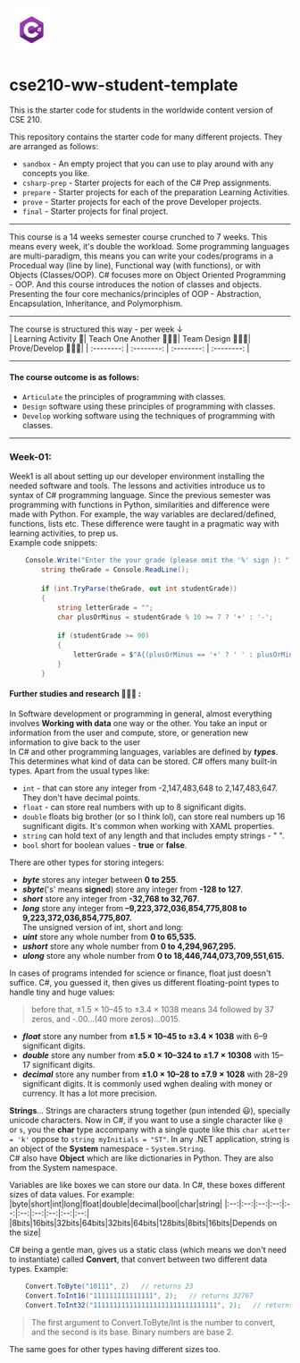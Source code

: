 <img src="csharp.webp" alt="C-Sharp orgramming language logo" width=80 height="80">

# cse210-ww-student-template

This is the starter code for students in the worldwide content version of CSE 210.

This repository contains the starter code for many different projects. They are arranged as follows:

- `sandbox` - An empty project that you can use to play around with any concepts you like.
- `csharp-prep` - Starter projects for each of the C# Prep assignments.
- `prepare` - Starter projects for each of the preparation Learning Activities.
- `prove` - Starter projects for each of the prove Developer projects.
- `final` - Starter projects for final project.

---

This course is a 14 weeks semester course crunched to 7 weeks. This means every week, it's double the workload. Some programming languages are multi-paradigm, this means you can write your codes/programs in a Procedual way (line by line), Functional way (with functions), or with Objects (Classes/OOP). C# focuses more on Object Oriented Programming - OOP. And this course introduces the notion of classes and objects. Presenting the four core mechanics/principles of OOP - Abstraction, Encapsulation, Inheritance, and Polymorphism.

---

The course is structured this way - per week ↓  
| Learning Activity 🎯| Teach One Another 👨🏾‍🏫| Team Design 👨🏾‍🎨| Prove/Develop 👨🏾‍💻|
| :--------: | :--------: | :--------: | :--------: |

---

#### The course outcome is as follows:

- `Articulate` the principles of programming with classes.
- `Design` software using these principles of programming with classes.
- `Develop` working software using the techniques of programming with classes.

---

### Week-01:

Week1 is all about setting up our developer environment installing the needed software and tools. The lessons and activities introduce us to syntax of C# programming language. Since the previous semester was programming with functions in Python, similarities and difference were made with Python. For example, the way variables are declared/defined, functions, lists etc. These difference were taught in a pragmatic way with learning activities, to prep us.  
Example code snippets:

```c#
    Console.Write("Enter the your grade (please omit the '%' sign ): ");
        string theGrade = Console.ReadLine();

        if (int.TryParse(theGrade, out int studentGrade))
        {
            string letterGrade = "";
            char plusOrMinus = studentGrade % 10 >= 7 ? '+' : '-';

            if (studentGrade >= 90)
            {
                letterGrade = $"A{(plusOrMinus == '+' ? ' ' : plusOrMinus)}";
            }
        }
```

#### Further studies and research 🕵🏾‍♂️ :

In Software development or programming in general, almost everything involves **Working with data** one way or the other. You take an input or information from the user and compute, store, or generation new information to give back to the user  
In C# and other programming languages, variables are defined by **_types_**. This determines what kind of data can be stored. C# offers many built-in types. Apart from the usual types like:

- `int` - that can store any integer from -2,147,483,648 to 2,147,483,647. They don't have decimal points.
- `float` - can store real numbers with up to 8 significant digits.
- `double` floats big brother (or so I think lol), can store real numbers up 16 sugnificant digits. It's common when working with XAML properties.
- `string` can hold text of any length and that includes empty strings - " ".
- `bool` short for boolean values - **true** or **false**.

There are other types for storing integers:

- **_byte_** stores any integer between **0 to 255**.
- **_sbyte_**('s' means **signed**) store any integer from **-128 to 127**.
- **_short_** store any integer from **-32,768 to 32,767**.
- **_long_** store any integer from **–9,223,372,036,854,775,808 to 9,223,372,036,854,775,807.**  
  The unsigned version of int, short and long:
- **_uint_** store any whole number from **0 to 65,535.**
- **_ushort_** store any whole number from **0 to 4,294,967,295.**
- **_ulong_** store any whole number from **0 to 18,446,744,073,709,551,615.**

In cases of programs intended for science or finance, float just doesn't suffice. C#, you guessed it, then gives us different floating-point types to handle tiny and huge values:

> before that, ±1.5 × 10–45 to ±3.4 × 1038 means 34 followed by 37 zeros, and -.00...(40 more zeros)...0015.

- **_float_** store any number from **±1.5 × 10–45 to ±3.4 × 1038** with 6–9 significant digits.
- **_double_** store any number from **±5.0 × 10–324 to ±1.7 × 10308** with 15–17 significant digits.
- **_decimal_** store any number from **±1.0 × 10–28 to ±7.9 × 1028** with 28–29 significant digits. It is commonly used wghen dealing with money or currency. It has a lot more precision.

**Strings**... Strings are characters strung together (pun intended 😃), specially unicode characters. Now in C#, if you want to use a single character like `@` or `s`, you the **char** type accompany with a single quote like this `char aLetter = 'k'` oppose to `string myInitials = "ST"`. In any .NET application, string is an object of the **System** namespace - `System.String`.  
C# also have **Object** which are like dictionaries in Python. They are also from the System namespace.

Variables are like boxes we can store our data. In C#, these boxes different sizes of data values. For example:
|byte|short|int|long|float|double|decimal|bool|char|string|
|:--:|:--:|:--:|:--:|:--:|:--:|:--:|:--:|:--:|:--:|
|8bits|16bits|32bits|64bits|32bits|64bits|128bits|8bits|16bits|Depends on the size|

C# being a gentle man, gives us a static class (which means we don't need to instantiate) called **Convert**, that convert between two different data types. Example:

```C#
    Convert.ToByte("10111", 2)   // returns 23
    Convert.ToInt16("111111111111111", 2);   // returns 32767
    Convert.ToInt32("1111111111111111111111111111111", 2);   // returns 2147483647
```

> The first argument to Convert.ToByte/Int is the number to convert, and the second is its base. Binary numbers are base 2.

The same goes for other types having different sizes too.
